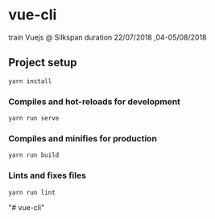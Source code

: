 # vue-cli
train Vuejs @ Silkspan duration 22/07/2018 ,04-05/08/2018
## Project setup
```
yarn install
```

### Compiles and hot-reloads for development
```
yarn run serve
```

### Compiles and minifies for production
```
yarn run build
```

### Lints and fixes files
```
yarn run lint
```
"# vue-cli" 
